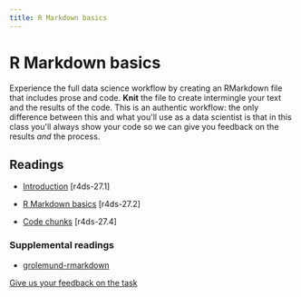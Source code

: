```yaml
---
title: R Markdown basics
---
```


<!-- Generated automatically from rmarkdown-basics.yml. Do not edit by hand -->

# R Markdown basics

Experience the full data science workflow by creating an RMarkdown file that
includes prose and code. __Knit__ the file to create intermingle your text and
the results of the code. This is an authentic workflow: the only difference
between this and what you'll use as a data scientist is that in this class
you'll always show your code so we can give you feedback on the results _and_
the process.

## Readings

  * [Introduction](http://r4ds.had.co.nz/r-markdown.html#introduction-18) [r4ds-27.1]

  * [R Markdown basics](http://r4ds.had.co.nz/r-markdown.html#r-markdown-basics) [r4ds-27.2]

  * [Code chunks](http://r4ds.had.co.nz/r-markdown.html#code-chunks) [r4ds-27.4]


### Supplemental readings

* [grolemund-rmarkdown](supplements.html#grolemund-rmarkdown)


[Give us your feedback on the task](https://goo.gl/forms/Lpq7Cj9dAUIgchJI2)

